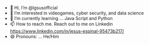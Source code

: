 - 👋 Hi, I’m @lgsusofficial
- 👀 I’m interested in videogames, cyber security, and data science
- 🌱 I’m currently learning ... Java Script and Python
- 📫 How to reach me. Reach out to me on Linkedin https://www.linkedin.com/in/jesus-espinal-95473b217/
- 😄 Pronouns: ... He/Him
<!---
lgsusofficial/lgsusofficial is a ✨ special ✨ repository because its `README.md` (this file) appears on your GitHub profile.
You can click the Preview link to take a look at your changes.
--->
